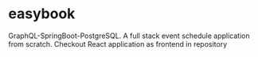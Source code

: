 # easybook
GraphQL-SpringBoot-PostgreSQL. 
A full stack event schedule application from scratch.
Checkout React application as frontend in <easybook-frontend> repository 

